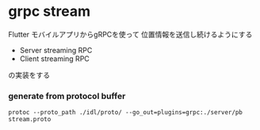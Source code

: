 # grpc stream

Flutter モバイルアプリからgRPCを使って
位置情報を送信し続けるようにする

- Server streaming RPC
- Client streaming RPC

の実装をする

### generate from protocol buffer

```shell
protoc --proto_path ./idl/proto/ --go_out=plugins=grpc:./server/pb stream.proto
```
